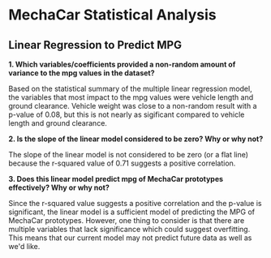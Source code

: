 # MechaCar Statistical Analysis

## Linear Regression to Predict MPG
<b>1. Which variables/coefficients provided a non-random amount of variance to the mpg values in the dataset?</b>

Based on the statistical summary of the multiple linear regression model, the variables that most impact to the mpg values were vehicle length and ground clearance. Vehicle weight was close to a non-random result with a p-value of 0.08, but this is not nearly as sigificant compared to vehicle length and ground clearance.

<b>2. Is the slope of the linear model considered to be zero? Why or why not?</b>

The slope of the linear model is not considered to be zero (or a flat line) because the r-squared value of 0.71 suggests a positive correlation.

<b>3. Does this linear model predict mpg of MechaCar prototypes effectively? Why or why not?</b>

Since the r-squared value suggests a positive correlation and the p-value is significant, the linear model is a sufficient model of predicting the MPG of MechaCar prototypes. However, one thing to consider is that there are multiple variables that lack significance which could suggest overfitting. This means that our current model may not predict future data as well as we'd like.
